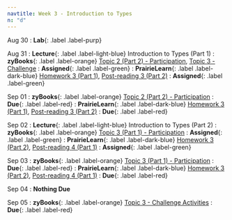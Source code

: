```yaml
---
navtitle: Week 3 - Introduction to Types
n: "d"
---
```


Aug 30
: **Lab**{: .label .label-purp} [](#)

Aug 31
: **Lecture**{: .label .label-light-blue} Introduction to Types (Part 1)
: **zyBooks**{: .label .label-orange} [Topic 2 (Part 2) - Participation](#), [Topic 3 - Challenge](#)
    : **Assigned**{: .label .label-green}
: **PrairieLearn**{: .label .label-dark-blue} [Homework 3 (Part 1)](#), [Post-reading 3 (Part 2)](#)
    : **Assigned**{: .label .label-green}


Sep 01
: **zyBooks**{: .label .label-orange} [Topic 2 (Part 2) - Participation](#)
    : **Due**{: .label .label-red}
: **PrairieLearn**{: .label .label-dark-blue} [Homework 3 (Part 1)](#), [Post-reading 3 (Part 2)](#)
    : **Due**{: .label .label-red}


Sep 02
: **Lecture**{: .label .label-light-blue} Introduction to Types (Part 2)
: **zyBooks**{: .label .label-orange} [Topic 3 (Part 1) - Participation](#)
    : **Assigned**{: .label .label-green}
: **PrairieLearn**{: .label .label-dark-blue} [Homework 3 (Part 2)](#), [Post-reading 4 (Part 1)](#)
    : **Assigned**{: .label .label-green}

Sep 03
: **zyBooks**{: .label .label-orange} [Topic 3 (Part 1) - Participation](#)
    : **Due**{: .label .label-red}
: **PrairieLearn**{: .label .label-dark-blue} [Homework 3 (Part 2)](#), [Post-reading 4 (Part 1)](#)
    : **Due**{: .label .label-red}

Sep 04
: **Nothing Due**

Sep 05
: **zyBooks**{: .label .label-orange} [Topic 3 - Challenge Activities](#)
    : **Due**{: .label .label-red}

